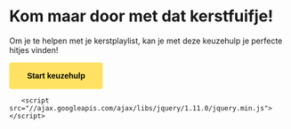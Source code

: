 <html lang="en">
<head>
    <meta charset="UTF-8">
    <meta name="viewport" content="width=device-width, initial-scale=1.0">
    <link rel="stylesheet" href="style.css">
</head>
<body>
    <title>Kerstkeuzehulp</title>
    <div class="container">
        <h1>Kom maar door met dat kerstfuifje!</h1>
        <p>Om je te helpen met je kerstplaylist, kan je met deze keuzehulp je perfecte hitjes vinden!</p>
        </div>
         <button
        style="
          border: none;
          background: #ffe263;
          color: #000000;
          padding: 1rem 2rem;
          font-size: inherit;
          border-radius: 0.25rem;
          font-weight: bold;
        "
        data-advisor-id="16d058cc-4151-4303-8bf4-7e6a04d7f086"
      >
        Start keuzehulp
      </button>

       <script src="//ajax.googleapis.com/ajax/libs/jquery/1.11.0/jquery.min.js"></script>
   <script src="snowflakes.js"></script>
</body>

</html>
